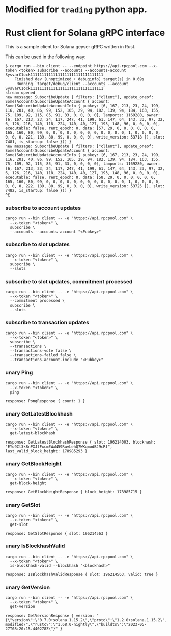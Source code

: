 # Modified for `trading` python app.

# Rust client for Solana gRPC interface

This is a sample client for Solana geyser gRPC written in Rust.

This can be used in the following way:

```
$ cargo run --bin client -- --endpoint https://api.rpcpool.com --x-token <token> subscribe --accounts --accounts-account SysvarC1ock11111111111111111111111111111111
    Finished dev [unoptimized + debuginfo] target(s) in 0.69s
     Running `target/debug/client --accounts --account SysvarC1ock11111111111111111111111111111111`
stream opened
new message: SubscribeUpdate { filters: ["client"], update_oneof: Some(Account(SubscribeUpdateAccount { account: Some(SubscribeUpdateAccountInfo { pubkey: [6, 167, 213, 23, 24, 199, 116, 201, 40, 86, 99, 152, 105, 29, 94, 182, 139, 94, 184, 163, 155, 75, 109, 92, 115, 85, 91, 33, 0, 0, 0, 0], lamports: 1169280, owner: [6, 167, 213, 23, 24, 117, 247, 41, 199, 61, 147, 64, 143, 33, 97, 32, 6, 126, 216, 140, 118, 224, 140, 40, 127, 193, 148, 96, 0, 0, 0, 0], executable: false, rent_epoch: 0, data: [57, 29, 0, 0, 0, 0, 0, 0, 165, 160, 80, 99, 0, 0, 0, 0, 0, 0, 0, 0, 0, 0, 0, 0, 1, 0, 0, 0, 0, 0, 0, 0, 221, 189, 80, 99, 0, 0, 0, 0], write_version: 53718 }), slot: 7481, is_startup: false })) }
new message: SubscribeUpdate { filters: ["client"], update_oneof: Some(Account(SubscribeUpdateAccount { account: Some(SubscribeUpdateAccountInfo { pubkey: [6, 167, 213, 23, 24, 199, 116, 201, 40, 86, 99, 152, 105, 29, 94, 182, 139, 94, 184, 163, 155, 75, 109, 92, 115, 85, 91, 33, 0, 0, 0, 0], lamports: 1169280, owner: [6, 167, 213, 23, 24, 117, 247, 41, 199, 61, 147, 64, 143, 33, 97, 32, 6, 126, 216, 140, 118, 224, 140, 40, 127, 193, 148, 96, 0, 0, 0, 0], executable: false, rent_epoch: 0, data: [58, 29, 0, 0, 0, 0, 0, 0, 165, 160, 80, 99, 0, 0, 0, 0, 0, 0, 0, 0, 0, 0, 0, 0, 1, 0, 0, 0, 0, 0, 0, 0, 222, 189, 80, 99, 0, 0, 0, 0], write_version: 53725 }), slot: 7482, is_startup: false })) }
^C
```

### subscribe to account updates
```shell
cargo run --bin client -- -e "https://api.rpcpool.com" \
  --x-token "<token>" \
  subscribe \
  --accounts --accounts-account "<Pubkey>"
```

### subscribe to slot updates
```shell
cargo run --bin client -- -e "https://api.rpcpool.com" \
  --x-token "<token>" \
  subscribe \
  --slots
```

### subscribe to slot updates, commitment processed
```shell
cargo run --bin client -- -e "https://api.rpcpool.com" \
  --x-token "<token>" \
  --commitment processed \
  subscribe \
  --slots
```

### subscribe to transaction updates
```shell
cargo run --bin client -- -e "https://api.rpcpool.com" \
  --x-token "<token>" \
  subscribe \
  --transactions \
  --transactions-vote false \
  --transactions-failed false \
  --transactions-account-include "<Pubkey>"
```

### unary Ping
```shell
cargo run --bin client -- -e "https://api.rpcpool.com" \
  --x-token "<token>" \
  ping
```
```text
response: PongResponse { count: 1 }
```

### unary GetLatestBlockhash
```shell
cargo run --bin client -- -e "https://api.rpcpool.com" \
  --x-token "<token>" \
  get-latest-blockhash
```
```text
response: GetLatestBlockhashResponse { slot: 196214003, blockhash: "EYo9Ct3k8nPXJfFxcmEWxN59RuvLehQ7WKqmodBJ9cRf", last_valid_block_height: 178985293 }
```

### unary GetBlockHeight
```shell
cargo run --bin client -- -e "https://api.rpcpool.com" \
  --x-token "<token>" \
  get-block-height
```
```text
response: GetBlockHeightResponse { block_height: 178985715 }
```

### unary GetSlot
```shell
cargo run --bin client -- -e "https://api.rpcpool.com" \
  --x-token "<token>" \
  get-slot
```
```text
response: GetSlotResponse { slot: 196214563 }
```

### unary IsBlockhashValid
```shell
cargo run --bin client -- -e "https://api.rpcpool.com" \
  --x-token "<token>" \
  is-blockhash-valid --blockhash "<blockhash>"
```
```text
response: IsBlockhashValidResponse { slot: 196214563, valid: true }
```

### unary GetVersion
```shell
cargo run --bin client -- -e "https://api.rpcpool.com" \
  --x-token "<token>" \
  get-version
```
```text
response: GetVersionResponse { version: "{\"version\":\"0.7.0+solana.1.15.2\",\"proto\":\"1.2.0+solana.1.15.2\",\"solana\":\"1.15.2\",\"git\":\"e03a47c-modified\",\"rustc\":\"1.68.0-nightly\",\"buildts\":\"2023-05-27T08:20:15.440278Z\"}" }
```

